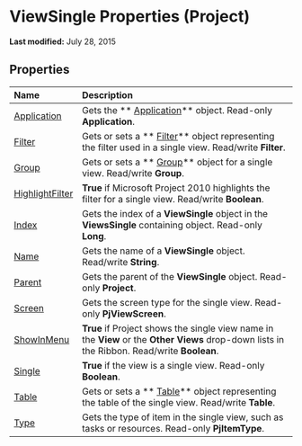 
# ViewSingle Properties (Project)

 **Last modified:** July 28, 2015


## Properties



|**Name**|**Description**|
|:-----|:-----|
| [Application](1f35443c-2392-f72d-498b-540456a6eacc.md)|Gets the  ** [Application](8eb91712-7784-a102-38c0-19bb056c27e9.md)** object. Read-only **Application**.|
| [Filter](43a7443e-dbd8-8139-499b-49af0eeb4ac2.md)|Gets or sets a  ** [Filter](abcd72a7-b86b-783e-16e0-f50a48b1fed2.md)** object representing the filter used in a single view. Read/write **Filter**.|
| [Group](3dec1632-1b5b-4aed-e0a9-f660bd606ba2.md)|Gets or sets a  ** [Group](e3756818-f051-1ae4-5402-0398e568ebfc.md)** object for a single view. Read/write **Group**.|
| [HighlightFilter](0288340c-69b9-de45-2303-ed4b8632eeff.md)| **True** if Microsoft Project 2010 highlights the filter for a single view. Read/write **Boolean**.|
| [Index](a4f5a6fa-b013-473c-4400-70a40be955c5.md)|Gets the index of a  **ViewSingle** object in the **ViewsSingle** containing object. Read-only **Long**.|
| [Name](ba106d83-4451-7065-b032-acc15c17bc2a.md)|Gets the name of a  **ViewSingle** object. Read/write **String**.|
| [Parent](8d9a7328-ff35-08af-c132-29b500f62aa1.md)|Gets the parent of the  **ViewSingle** object. Read-only **Project**.|
| [Screen](4d612d77-eb00-a6ed-bf13-dd73ae8bbafe.md)|Gets the screen type for the single view. Read-only  **PjViewScreen**.|
| [ShowInMenu](b04dd225-7dfa-9cfa-5d0f-c9f0e54b64b7.md)| **True** if Project shows the single view name in the **View** or the **Other Views** drop-down lists in the Ribbon. Read/write **Boolean**.|
| [Single](7af38429-2767-7660-000f-bbfa48edab96.md)| **True** if the view is a single view. Read-only **Boolean**.|
| [Table](356cf967-e443-e068-27f7-c7433f1a5329.md)|Gets or sets a  ** [Table](f50f5d2d-a733-c5b0-16d8-e4ee98943321.md)** object representing the table of the single view. Read/write **Table**.|
| [Type](58b21a88-c71d-9949-5ca2-a0511d24467e.md)|Gets the type of item in the single view, such as tasks or resources. Read-only  **PjItemType**.|
